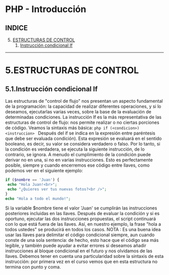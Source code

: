 PHP - Introducción
=========================
INDICE
------
5. [ESTRUCTURAS DE CONTROL](#5estructuras-de-control)
	1. [Instrucción condicional If](#51instruccion-condicional-if)
	
----------------------------------

5.ESTRUCTURAS DE CONTROL
========================

5.1.Instrucción condicional If
------------------------------

Las estructuras de "control de flujo" nos presentan un aspecto fundamental de la programación: la capacidad de realizar diferentes operaciones, y si lo deseamos,
ejecutarlas varias veces, sobre la base de la evaluación de determinadas condiciones.
La instrucción If es la más representativa de las estructuras de control de flujo: nos permite realizar o no ciertas porciones de código. Veamos la sintaxis más básica:
```php if (<condicion>) <instruccion> ```
Después del if se indica en la expresión entre paréntesis que debe ser evaluada condición). Esta expresión se evaluará en el sentido booleano, es decir, su valor se
considera verdadero o falso.
Por lo tanto, si la condición es verdadera, se ejecuta la siguiente instrucción, de lo contrario, se ignora.
A menudo el cumplimiento de la condición puede derivar no en una, si no en varias instrucciones. Esto es perfectamente posible, siempre y cuando encerremos ese código entre llaves, como podemos ver en el siguiente ejemplo:
```php
if ($nombre == 'Juan') {
 echo "Hola Juan!<br>";
 echo "¿Quieres ver tus nuevas fotos?<br />";
}
echo "Hola a todo el mundo!";
```
Si la variable $nombre tiene el valor 'Juan' se cumplirán las instrucciones posteriores incluidas en las llaves. Después de evaluar la condición y si es oportuno, ejecutar las dos
instrucciones propuestas, el script continuará con lo que está fuera de las llaves. Así, en nuestro ejemplo, la frase "hola a todos ustedes" se producirá en todos los casos.
NOTA : Es una buena idea usar las llaves para delimitar el código condicional siempre,
aun cuando conste de una sola sentencia: de hecho, esto hace que el código sea más
legible, y también puede ayudar a evitar errores si deseamos añadir instrucciones al
bloque condicional en el futuro y nos olvidamos de las llaves.
Debemos tener en cuenta una particularidad sobre la sintaxis de esta instrucción: por
primera vez en el curso vemos que en esta estructura no termina con punto y coma.
